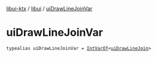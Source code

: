 [libui-ktx](../index.md) / [libui](index.md) / [uiDrawLineJoinVar](./ui-draw-line-join-var.md)

# uiDrawLineJoinVar

`typealias uiDrawLineJoinVar = `[`IntVarOf`](../kotlinx.cinterop/-int-var-of/index.md)`<`[`uiDrawLineJoin`](ui-draw-line-join.md)`>`